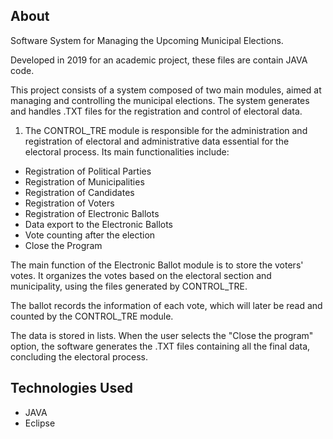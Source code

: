 ## About

Software System for Managing the Upcoming Municipal Elections.

Developed in 2019 for an academic project, these files are contain JAVA code.

This project consists of a system composed of two main modules, aimed at managing and controlling the municipal elections. The system generates and handles .TXT files for the registration and control of electoral data.

1. The CONTROL_TRE module is responsible for the administration and registration of electoral and administrative data essential for the electoral process. Its main functionalities include:

- Registration of Political Parties
- Registration of Municipalities
- Registration of Candidates
- Registration of Voters
- Registration of Electronic Ballots
- Data export to the Electronic Ballots
- Vote counting after the election
- Close the Program

The main function of the Electronic Ballot module is to store the voters' votes. It organizes the votes based on the electoral section and municipality, using the files generated by CONTROL_TRE.

The ballot records the information of each vote, which will later be read and counted by the CONTROL_TRE module.

The data is stored in lists. When the user selects the "Close the program" option, the software generates the .TXT files containing all the final data, concluding the electoral process.

## Technologies Used

- JAVA
- Eclipse
